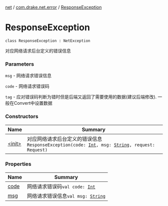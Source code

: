 [net](../../index.md) / [com.drake.net.error](../index.md) / [ResponseException](./index.md)

# ResponseException

`class ResponseException : NetException`

对应网络请求后台定义的错误信息

### Parameters

`msg` - 网络请求错误信息

`code` - 网络请求错误码

`tag` - 应对错误码判断为错时但是后端又返回了需要使用的数据(建议后端修改). 一般在Convert中设置数据

### Constructors

| Name | Summary |
|---|---|
| [&lt;init&gt;](-init-.md) | 对应网络请求后台定义的错误信息`ResponseException(code: `[`Int`](https://kotlinlang.org/api/latest/jvm/stdlib/kotlin/-int/index.html)`, msg: `[`String`](https://kotlinlang.org/api/latest/jvm/stdlib/kotlin/-string/index.html)`, request: Request)` |

### Properties

| Name | Summary |
|---|---|
| [code](code.md) | 网络请求错误码`val code: `[`Int`](https://kotlinlang.org/api/latest/jvm/stdlib/kotlin/-int/index.html) |
| [msg](msg.md) | 网络请求错误信息`val msg: `[`String`](https://kotlinlang.org/api/latest/jvm/stdlib/kotlin/-string/index.html) |
